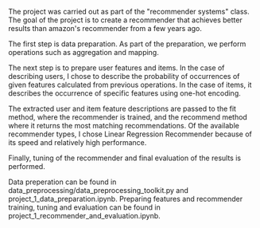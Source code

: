 The project was carried out as part of the "recommender systems" class. 
The goal of the project is to create a recommender that achieves better results than amazon's recommender from a few years ago. 

The first step is data preparation. As part of the preparation, we perform operations such as aggregation and mapping. 

The next step is to prepare user features and items. In the case of describing users, I chose to describe the probability of occurrences of given features calculated from previous operations. In the case of items, it describes the occurrence of specific features using one-hot encoding. 

The extracted user and item feature descriptions are passed to the fit method, where the recommender is trained, and the recommend method where it returns the most matching recommendations. 
Of the available recommender types, I chose Linear Regression Recommender because of its speed and relatively high performance. 

Finally, tuning of the recommender and final evaluation of the results is performed. 

Data preperation can be found in data_preprocessing/data_preprocessing_toolkit.py and project_1_data_preparation.ipynb.
Preparing features and recommender training, tuning and evaluation can be found in project_1_recommender_and_evaluation.ipynb.

